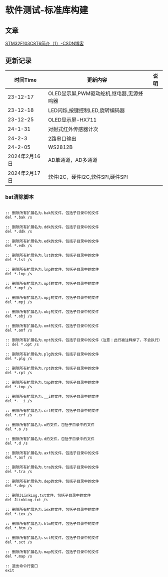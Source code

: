 # 软件测试-标准库构建

## 文章

[STM32F103C8T6简介（1）-CSDN博客](https://blog.csdn.net/Yu19865187485/article/details/135954195?csdn_share_tail={"type"%3A"blog"%2C"rType"%3A"article"%2C"rId"%3A"135954195"%2C"source"%3A"Yu19865187485"})







## 更新记录

| 时间Time      | 更新内容                                 | 说明 |
| ------------- | ---------------------------------------- | ---- |
| 23-12-17      | OLED显示屏,PWM驱动舵机,继电器,无源蜂鸣器 |      |
| 23-12-18      | LED闪烁,按键控制LED,旋转编码器           |      |
| 23-12-25      | OLED显示屏-HX711                         |      |
| 24-1-31       | 对射式红外传感器计次                     |      |
| 24-2-3        | 2路串口输出                              |      |
| 24-2-05       | WS2812B                                  |      |
| 2024年2月16日 | AD单通道，AD多通道                       |      |
| 2024年2月17日 | 软件I2C，硬件I2C,软件SPI,硬件SPI         |      |













### bat清除脚本

```shell

:: 删除所有扩展名为.bak的文件，包括子目录中的文件
del *.bak /s

:: 删除所有扩展名为.ddk的文件，包括子目录中的文件
del *.ddk /s

:: 删除所有扩展名为.edk的文件，包括子目录中的文件
del *.edk /s

:: 删除所有扩展名为.lst的文件，包括子目录中的文件
del *.lst /s

:: 删除所有扩展名为.lnp的文件，包括子目录中的文件
del *.lnp /s

:: 删除所有扩展名为.mpf的文件，包括子目录中的文件
del *.mpf /s

:: 删除所有扩展名为.mpj的文件，包括子目录中的文件
del *.mpj /s

:: 删除所有扩展名为.obj的文件，包括子目录中的文件
del *.obj /s

:: 删除所有扩展名为.omf的文件，包括子目录中的文件
del *.omf /s

:: 删除所有扩展名为.opt的文件，包括子目录中的文件（注意：此行被注释掉了，不会执行）
:: del *.opt /s

:: 删除所有扩展名为.plg的文件，包括子目录中的文件
del *.plg /s

:: 删除所有扩展名为.rpt的文件，包括子目录中的文件
del *.rpt /s

:: 删除所有扩展名为.tmp的文件，包括子目录中的文件
del *.tmp /s

:: 删除所有扩展名为.__i的文件，包括子目录中的文件
del *.__i /s

:: 删除所有扩展名为.crf的文件，包括子目录中的文件
del *.crf /s

:: 删除所有扩展名为.o的文件，包括子目录中的文件
del *.o /s

:: 删除所有扩展名为.d的文件，包括子目录中的文件
del *.d /s

:: 删除所有扩展名为.axf的文件，包括子目录中的文件
del *.axf /s

:: 删除所有扩展名为.tra的文件，包括子目录中的文件
del *.tra /s

:: 删除所有扩展名为.dep的文件，包括子目录中的文件
del *.dep /s

:: 删除JLinkLog.txt文件，包括子目录中的文件
del JLinkLog.txt /s

:: 删除所有扩展名为.iex的文件，包括子目录中的文件
del *.iex /s

:: 删除所有扩展名为.htm的文件，包括子目录中的文件
del *.htm /s

:: 删除所有扩展名为.sct的文件，包括子目录中的文件
del *.sct /s

:: 删除所有扩展名为.map的文件，包括子目录中的文件
del *.map /s

:: 退出命令行窗口
exit


```









